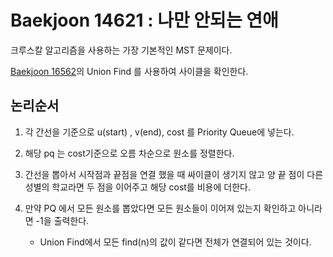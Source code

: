 # Baekjoon 14621 : 나만 안되는 연애

크루스칼 알고리즘을 사용하는 가장 기본적인 MST 문제이다.

[Baekjoon 16562](../../UnionFind/BOj16562/)의 Union Find 를 사용하여 사이클을 확인한다.

## 논리순서

1. 각 간선을 기준으로 u(start) , v(end), cost 를 Priority Queue에 넣는다.

2. 해당 pq 는 cost기준으로 오름 차순으로 원소를 정렬한다.

3. 간선을 뽑아서 시작점과 끝점을 연결 했을 때 싸이클이 생기지 않고 양 끝 점이 다른 성별의 학교라면 두 점을 이어주고 해당 cost를 비용에 더한다.

4. 만약 PQ 에서 모든 원소를 뽑았다면 모든 원소들이 이어져 있는지 확인하고 아니라면 -1을 출력한다.
   - Union Find에서 모든 find(n)의 값이 같다면 전체가 연결되어 있는 것이다.

